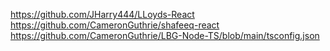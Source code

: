 https://github.com/JHarry444/LLoyds-React
https://github.com/CameronGuthrie/shafeeq-react
https://github.com/CameronGuthrie/LBG-Node-TS/blob/main/tsconfig.json
